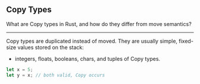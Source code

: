 ## Copy Types

What are Copy types in Rust, and how do they differ from move semantics?

---

Copy types are duplicated instead of moved.
They are usually simple, fixed-size values stored on the stack:

* integers, floats, booleans, chars, and tuples of Copy types.

```rust
let x = 5;
let y = x; // both valid, Copy occurs
```

